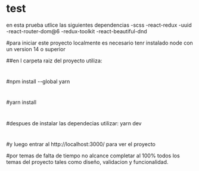 # test
en esta prueba utlice las siguientes dependencias 
-scss
-react-redux
-uuid
-react-router-dom@6
-redux-toolkit
-react-beautiful-dnd


#para iniciar este proyecto localmente es necesario tenr instalado node con un version 14 o superior

##en l carpeta raiz del proyecto utiliza:
#
#npm install --global yarn
#
#yarn install
#
#despues de instalar las dependecias utilizar: yarn dev 
#
#y luego entrar al http://localhost:3000/ para ver el proyecto 

#por temas de falta de  tiempo no alcance completar  al 100% todos los temas del proyecto tales como diseño, validacion y funcionalidad.

